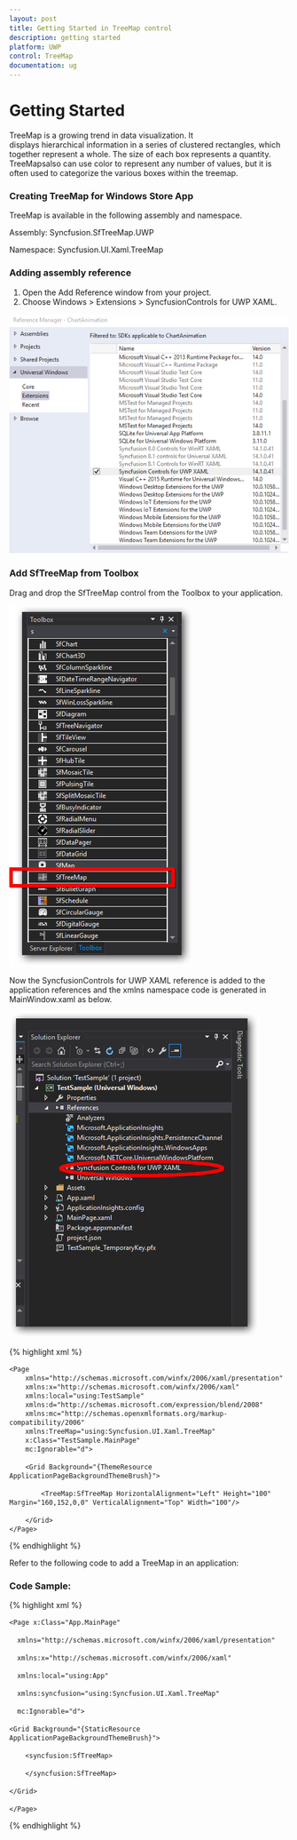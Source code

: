 ```yaml
---
layout: post
title: Getting Started in TreeMap control
description: getting started
platform: UWP
control: TreeMap
documentation: ug
---
```


# Getting Started

TreeMap is a growing trend in data visualization. It displays hierarchical information in a series of clustered rectangles, which together represent a whole. The size of each box represents a quantity. TreeMapsalso can use color to represent any number of values, but it is often used to categorize the various boxes within the treemap.

### Creating TreeMap for Windows Store App

TreeMap is available in the following assembly and namespace.

Assembly: Syncfusion.SfTreeMap.UWP

Namespace: Syncfusion.UI.Xaml.TreeMap

### Adding assembly reference

1. Open the Add Reference window from your project.
2. Choose Windows > Extensions > SyncfusionControls for UWP XAML.

![](GettingStarted_images/gettingstarted_1.png)


### Add SfTreeMap from Toolbox

Drag and drop the SfTreeMap control from the Toolbox to your application.

![](GettingStarted_images/treemapdesigner.png)

Now the SyncfusionControls for UWP XAML reference is added to the application references and the xmlns namespace code is generated in MainWindow.xaml as below.

![](GettingStarted_images/addingreference.png)

{% highlight xml %}

    <Page
        xmlns="http://schemas.microsoft.com/winfx/2006/xaml/presentation"
        xmlns:x="http://schemas.microsoft.com/winfx/2006/xaml"
        xmlns:local="using:TestSample"
        xmlns:d="http://schemas.microsoft.com/expression/blend/2008"
        xmlns:mc="http://schemas.openxmlformats.org/markup-compatibility/2006"
        xmlns:TreeMap="using:Syncfusion.UI.Xaml.TreeMap"
        x:Class="TestSample.MainPage"
        mc:Ignorable="d">

        <Grid Background="{ThemeResource ApplicationPageBackgroundThemeBrush}">

            <TreeMap:SfTreeMap HorizontalAlignment="Left" Height="100" Margin="160,152,0,0" VerticalAlignment="Top" Width="100"/>

        </Grid>
    </Page>
{% endhighlight %}


Refer to the following code to add a TreeMap in an application:

### Code Sample:

{% highlight xml %}

    <Page x:Class="App.MainPage"

      xmlns="http://schemas.microsoft.com/winfx/2006/xaml/presentation"

      xmlns:x="http://schemas.microsoft.com/winfx/2006/xaml"

      xmlns:local="using:App"

      xmlns:syncfusion="using:Syncfusion.UI.Xaml.TreeMap"

      mc:Ignorable="d">

    <Grid Background="{StaticResource ApplicationPageBackgroundThemeBrush}">

        <syncfusion:SfTreeMap>

        </syncfusion:SfTreeMap>

    </Grid>

    </Page>

{% endhighlight %}





